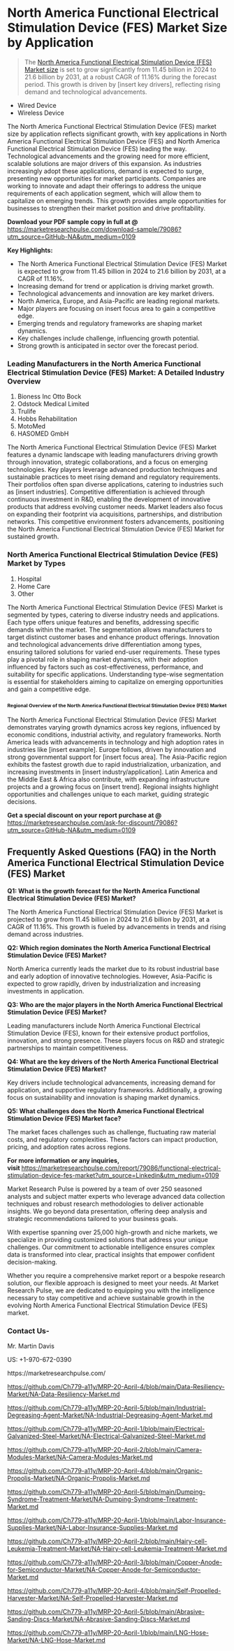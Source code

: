 <h1>North America Functional Electrical Stimulation Device (FES) Market&nbsp;Size by Application</h1><blockquote><p>The <a href="https://marketresearchpulse.com/download-sample/79086?utm_source=GitHub-NA&amp;utm_medium=0109">North America Functional Electrical Stimulation Device (FES) Market size</a> is set to grow significantly from 11.45 billion in 2024 to 21.6 billion by 2031, at a robust CAGR of 11.16% during the forecast period. This growth is driven by [insert key drivers], reflecting rising demand and technological advancements.</p></blockquote><ul><li>Wired Device <li> Wireless Device</li></ul><p>The North America Functional Electrical Stimulation Device (FES) market size by application reflects significant growth, with key applications in North America Functional Electrical Stimulation Device (FES) and North America Functional Electrical Stimulation Device (FES) leading the way. Technological advancements and the growing need for more efficient, scalable solutions are major drivers of this expansion. As industries increasingly adopt these applications, demand is expected to surge, presenting new opportunities for market participants. Companies are working to innovate and adapt their offerings to address the unique requirements of each application segment, which will allow them to capitalize on emerging trends. This growth provides ample opportunities for businesses to strengthen their market position and drive profitability.</p><p><strong>Download your PDF sample copy in full at @ </strong><a href="https://marketresearchpulse.com/download-sample/79086?utm_source=GitHub-NA&amp;utm_medium=0109">https://marketresearchpulse.com/download-sample/79086?utm_source=GitHub-NA&amp;utm_medium=0109</a></p><p><strong>Key Highlights: </strong></p><ul><li>The North America Functional Electrical Stimulation Device (FES) Market is expected to grow from 11.45 billion in 2024 to 21.6 billion by 2031, at a CAGR of 11.16%.</li><li>Increasing demand for trend or application is driving market growth.</li><li>Technological advancements and innovation are key market drivers.</li><li>North America, Europe, and Asia-Pacific are leading regional markets.</li><li>Major players are focusing on insert focus area to gain a competitive edge.</li><li>Emerging trends and regulatory frameworks are shaping market dynamics.</li><li>Key challenges include challenge, influencing growth potential.</li><li>Strong growth is anticipated in sector over the forecast period.</li></ul><h3>Leading Manufacturers in the North America Functional Electrical Stimulation Device (FES) Market: A Detailed Industry Overview</h3><ol><li>Bioness Inc Otto Bock</li><li>Odstock Medical Limited</li><li>Trulife</li><li>Hobbs Rehabilitation</li><li>MotoMed</li><li>HASOMED GmbH</li></ol><div class="flex max-w-full flex-col flex-grow"><div class="min-h-8 text-message flex w-full flex-col items-end gap-2 whitespace-normal break-words [.text-message+&amp;]:mt-5" dir="auto" data-message-author-role="assistant" data-message-id="fd8432e4-4910-450d-b182-61b7bfb0a01f" data-message-model-slug="gpt-4o"><div class="flex w-full flex-col gap-1 empty:hidden first:pt-[3px]"><div class="markdown prose w-full break-words dark:prose-invert light"><p>The North America Functional Electrical Stimulation Device (FES) Market features a dynamic landscape with leading manufacturers driving growth through innovation, strategic collaborations, and a focus on emerging technologies. Key players leverage advanced production techniques and sustainable practices to meet rising demand and regulatory requirements. Their portfolios often span diverse applications, catering to industries such as [insert industries]. Competitive differentiation is achieved through continuous investment in R&amp;D, enabling the development of innovative products that address evolving customer needs. Market leaders also focus on expanding their footprint via acquisitions, partnerships, and distribution networks. This competitive environment fosters advancements, positioning the North America Functional Electrical Stimulation Device (FES) Market for sustained growth.</p></div></div></div></div><h3>North America Functional Electrical Stimulation Device (FES) Market by Types</h3><ol><li>Hospital <li> Home Care <li> Other</li></ol><div class="flex max-w-full flex-col flex-grow"><div class="min-h-8 text-message flex w-full flex-col items-end gap-2 whitespace-normal break-words [.text-message+&amp;]:mt-5" dir="auto" data-message-author-role="assistant" data-message-id="084470be-0bb7-4664-bddf-5156b4f41249" data-message-model-slug="gpt-4o-mini"><div class="flex w-full flex-col gap-1 empty:hidden first:pt-[3px]"><div class="markdown prose w-full break-words dark:prose-invert light"><p>The North America Functional Electrical Stimulation Device (FES) Market is segmented by types, catering to diverse industry needs and applications. Each type offers unique features and benefits, addressing specific demands within the market. The segmentation allows manufacturers to target distinct customer bases and enhance product offerings. Innovation and technological advancements drive differentiation among types, ensuring tailored solutions for varied end-user requirements. These types play a pivotal role in shaping market dynamics, with their adoption influenced by factors such as cost-effectiveness, performance, and suitability for specific applications. Understanding type-wise segmentation is essential for stakeholders aiming to capitalize on emerging opportunities and gain a competitive edge.</p></div></div></div></div><h3><span style="font-size: 11px;">Regional Overview of the North America Functional Electrical Stimulation Device (FES) Market</span></h3><div class="flex max-w-full flex-col flex-grow"><div class="min-h-8 text-message flex w-full flex-col items-end gap-2 whitespace-normal break-words [.text-message+&amp;]:mt-5" dir="auto" data-message-author-role="assistant" data-message-id="e9038762-ce64-4e30-91c9-9bd413514231" data-message-model-slug="gpt-4o-mini"><div class="flex w-full flex-col gap-1 empty:hidden first:pt-[3px]"><div class="markdown prose w-full break-words dark:prose-invert light"><p>The North America Functional Electrical Stimulation Device (FES) Market demonstrates varying growth dynamics across key regions, influenced by economic conditions, industrial activity, and regulatory frameworks. North America leads with advancements in technology and high adoption rates in industries like [insert example]. Europe follows, driven by innovation and strong governmental support for [insert focus area]. The Asia-Pacific region exhibits the fastest growth due to rapid industrialization, urbanization, and increasing investments in [insert industry/application]. Latin America and the Middle East &amp; Africa also contribute, with expanding infrastructure projects and a growing focus on [insert trend]. Regional insights highlight opportunities and challenges unique to each market, guiding strategic decisions.</p></div></div></div></div><p><strong>Get a special discount on your report purchase at @ </strong><a href="https://marketresearchpulse.com/ask-for-discount/79086?utm_source=GitHub-NA&amp;utm_medium=0109">https://marketresearchpulse.com/ask-for-discount/79086?utm_source=GitHub-NA&amp;utm_medium=0109</a></p><h2>Frequently Asked Questions (FAQ) in the North America Functional Electrical Stimulation Device (FES) Market</h2><p><strong>Q1: What is the growth forecast for the North America Functional Electrical Stimulation Device (FES) Market?</strong></p><p>The North America Functional Electrical Stimulation Device (FES) Market is projected to grow from 11.45 billion in 2024 to 21.6 billion by 2031, at a CAGR of 11.16%. This growth is fueled by advancements in trends and rising demand across industries.</p><p><strong>Q2: Which region dominates the North America Functional Electrical Stimulation Device (FES) Market?</strong></p><p>North America currently leads the market due to its robust industrial base and early adoption of innovative technologies. However, Asia-Pacific is expected to grow rapidly, driven by industrialization and increasing investments in application.</p><p><strong>Q3: Who are the major players in the North America Functional Electrical Stimulation Device (FES) Market?</strong></p><p>Leading manufacturers include North America Functional Electrical Stimulation Device (FES), known for their extensive product portfolios, innovation, and strong presence. These players focus on R&amp;D and strategic partnerships to maintain competitiveness.</p><p><strong>Q4: What are the key drivers of the North America Functional Electrical Stimulation Device (FES) Market?</strong></p><p>Key drivers include technological advancements, increasing demand for application, and supportive regulatory frameworks. Additionally, a growing focus on sustainability and innovation is shaping market dynamics.</p><p><strong>Q5: What challenges does the North America Functional Electrical Stimulation Device (FES) Market face?</strong></p><p>The market faces challenges such as challenge, fluctuating raw material costs, and regulatory complexities. These factors can impact production, pricing, and adoption rates across regions.</p><p><strong>For more information or any inquiries, visit&nbsp;</strong><a href="https://marketresearchpulse.com/report/79086/functional-electrical-stimulation-device-fes-market?utm_source=Linkedin&utm_medium=0109">https://marketresearchpulse.com/report/79086/functional-electrical-stimulation-device-fes-market?utm_source=Linkedin&utm_medium=0109</a></p><p>Market Research Pulse is powered by a team of over 250 seasoned analysts and subject matter experts who leverage advanced data collection techniques and robust research methodologies to deliver actionable insights. We go beyond data presentation, offering deep analysis and strategic recommendations tailored to your business goals.</p><p>With expertise spanning over 25,000 high-growth and niche markets, we specialize in providing customized solutions that address your unique challenges. Our commitment to actionable intelligence ensures complex data is transformed into clear, practical insights that empower confident decision-making.</p><p>Whether you require a comprehensive market report or a bespoke research solution, our flexible approach is designed to meet your needs. At Market Research Pulse, we are dedicated to equipping you with the intelligence necessary to stay competitive and achieve sustainable growth in the evolving North America Functional Electrical Stimulation Device (FES) market.</p><h3><strong>Contact Us-</strong></h3><p>Mr. Martin Davis</p><p>US: +1-970-672-0390</p><p>https://marketresearchpulse.com/</p><p><a href="https://github.com/Ch779-a11y/MRP-20-April-4/blob/main/Data-Resiliency-Market/NA-Data-Resiliency-Market.md">https://github.com/Ch779-a11y/MRP-20-April-4/blob/main/Data-Resiliency-Market/NA-Data-Resiliency-Market.md</a></p><p><a href="https://github.com/Ch779-a11y/MRP-20-April-5/blob/main/Industrial-Degreasing-Agent-Market/NA-Industrial-Degreasing-Agent-Market.md">https://github.com/Ch779-a11y/MRP-20-April-5/blob/main/Industrial-Degreasing-Agent-Market/NA-Industrial-Degreasing-Agent-Market.md</a></p><p><a href="https://github.com/Ch779-a11y/MRP-20-April-1/blob/main/Electrical-Galvanized-Steel-Market/NA-Electrical-Galvanized-Steel-Market.md">https://github.com/Ch779-a11y/MRP-20-April-1/blob/main/Electrical-Galvanized-Steel-Market/NA-Electrical-Galvanized-Steel-Market.md</a></p><p><a href="https://github.com/Ch779-a11y/MRP-20-April-2/blob/main/Camera-Modules-Market/NA-Camera-Modules-Market.md">https://github.com/Ch779-a11y/MRP-20-April-2/blob/main/Camera-Modules-Market/NA-Camera-Modules-Market.md</a></p><p><a href="https://github.com/Ch779-a11y/MRP-20-April-4/blob/main/Organic-Propolis-Market/NA-Organic-Propolis-Market.md">https://github.com/Ch779-a11y/MRP-20-April-4/blob/main/Organic-Propolis-Market/NA-Organic-Propolis-Market.md</a></p><p><a href="https://github.com/Ch779-a11y/MRP-20-April-5/blob/main/Dumping-Syndrome-Treatment-Market/NA-Dumping-Syndrome-Treatment-Market.md">https://github.com/Ch779-a11y/MRP-20-April-5/blob/main/Dumping-Syndrome-Treatment-Market/NA-Dumping-Syndrome-Treatment-Market.md</a></p><p><a href="https://github.com/Ch779-a11y/MRP-20-April-1/blob/main/Labor-Insurance-Supplies-Market/NA-Labor-Insurance-Supplies-Market.md">https://github.com/Ch779-a11y/MRP-20-April-1/blob/main/Labor-Insurance-Supplies-Market/NA-Labor-Insurance-Supplies-Market.md</a></p><p><a href="https://github.com/Ch779-a11y/MRP-20-April-2/blob/main/Hairy-cell-Leukemia-Treatment-Market/NA-Hairy-cell-Leukemia-Treatment-Market.md">https://github.com/Ch779-a11y/MRP-20-April-2/blob/main/Hairy-cell-Leukemia-Treatment-Market/NA-Hairy-cell-Leukemia-Treatment-Market.md</a></p><p><a href="https://github.com/Ch779-a11y/MRP-20-April-3/blob/main/Copper-Anode-for-Semiconductor-Market/NA-Copper-Anode-for-Semiconductor-Market.md">https://github.com/Ch779-a11y/MRP-20-April-3/blob/main/Copper-Anode-for-Semiconductor-Market/NA-Copper-Anode-for-Semiconductor-Market.md</a></p><p><a href="https://github.com/Ch779-a11y/MRP-20-April-4/blob/main/Self-Propelled-Harvester-Market/NA-Self-Propelled-Harvester-Market.md">https://github.com/Ch779-a11y/MRP-20-April-4/blob/main/Self-Propelled-Harvester-Market/NA-Self-Propelled-Harvester-Market.md</a></p><p><a href="https://github.com/Ch779-a11y/MRP-20-April-5/blob/main/Abrasive-Sanding-Discs-Market/NA-Abrasive-Sanding-Discs-Market.md">https://github.com/Ch779-a11y/MRP-20-April-5/blob/main/Abrasive-Sanding-Discs-Market/NA-Abrasive-Sanding-Discs-Market.md</a></p><p><a href="https://github.com/Ch779-a11y/MRP-20-April-1/blob/main/LNG-Hose-Market/NA-LNG-Hose-Market.md">https://github.com/Ch779-a11y/MRP-20-April-1/blob/main/LNG-Hose-Market/NA-LNG-Hose-Market.md</a></p>
